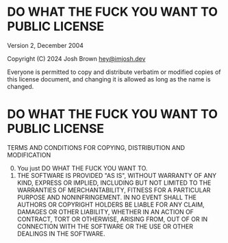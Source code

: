 # DO WHAT THE FUCK YOU WANT TO PUBLIC LICENSE

Version 2, December 2004

Copyright (C) 2024 Josh Brown <hey@imjosh.dev>

Everyone is permitted to copy and distribute verbatim or modified
copies of this license document, and changing it is allowed as long
as the name is changed.

# DO WHAT THE FUCK YOU WANT TO PUBLIC LICENSE

TERMS AND CONDITIONS FOR COPYING, DISTRIBUTION AND MODIFICATION

0.  You just DO WHAT THE FUCK YOU WANT TO.
1.  THE SOFTWARE IS PROVIDED "AS IS", WITHOUT WARRANTY OF ANY KIND, EXPRESS OR
    IMPLIED, INCLUDING BUT NOT LIMITED TO THE WARRANTIES OF MERCHANTABILITY,
    FITNESS FOR A PARTICULAR PURPOSE AND NONINFRINGEMENT. IN NO EVENT SHALL THE
    AUTHORS OR COPYRIGHT HOLDERS BE LIABLE FOR ANY CLAIM, DAMAGES OR OTHER
    LIABILITY, WHETHER IN AN ACTION OF CONTRACT, TORT OR OTHERWISE, ARISING FROM,
    OUT OF OR IN CONNECTION WITH THE SOFTWARE OR THE USE OR OTHER DEALINGS IN THE
    SOFTWARE.

